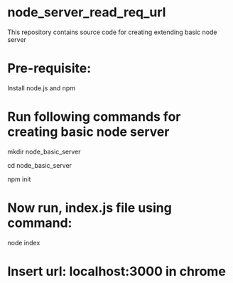 # node_server_read_req_url
This repository contains source code for creating extending basic node server

# Pre-requisite:

Install node.js and npm

# Run following commands for creating basic node server

mkdir node_basic_server

cd node_basic_server

npm init

# Now run, index.js file using command:

node index

# Insert url: localhost:3000 in chrome
